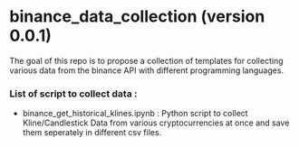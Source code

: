 # binance_data_collection (version 0.0.1)

The goal of this repo is to propose a collection of templates for collecting various data from the binance API with different programming languages.

### List of script to collect data :
* binance_get_historical_klines.ipynb : Python script to collect Kline/Candlestick Data from various cryptocurrencies at once and save them seperately in different csv files.

